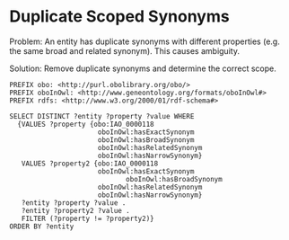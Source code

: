 # Duplicate Scoped Synonyms

Problem: An entity has duplicate synonyms with different properties (e.g. the same broad and related synonym). This causes ambiguity.

Solution: Remove duplicate synonyms and determine the correct scope.

```sparql
PREFIX obo: <http://purl.obolibrary.org/obo/>
PREFIX oboInOwl: <http://www.geneontology.org/formats/oboInOwl#>
PREFIX rdfs: <http://www.w3.org/2000/01/rdf-schema#>

SELECT DISTINCT ?entity ?property ?value WHERE
  {VALUES ?property {obo:IAO_0000118
                 	  oboInOwl:hasExactSynonym
                 	  oboInOwl:hasBroadSynonym
                 	  oboInOwl:hasRelatedSynonym
                  	  oboInOwl:hasNarrowSynonym}
   VALUES ?property2 {obo:IAO_0000118
                      oboInOwl:hasExactSynonym
     				         oboInOwl:hasBroadSynonym
                      oboInOwl:hasRelatedSynonym
                      oboInOwl:hasNarrowSynonym}
   ?entity ?property ?value .
   ?entity ?property2 ?value .
   FILTER (?property != ?property2)}
ORDER BY ?entity
```
